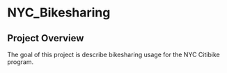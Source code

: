 # NYC_Bikesharing

## Project Overview
The goal of this project is describe bikesharing usage for the NYC Citibike program. 
